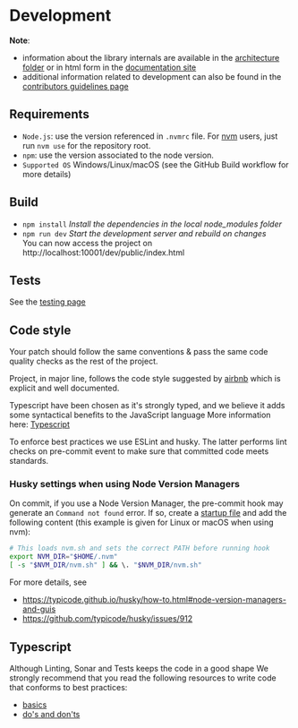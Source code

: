 # Development

**Note**:
- information about the library internals are available in the [architecture folder](../users/architecture) or in html form in the [documentation site](https://process-analytics.github.io/bpmn-visualization-js/#_architecture_and_development)
- additional information related to development can also be found in the [contributors guidelines page](./README.md)

## Requirements

- `Node.js`: use the version referenced in `.nvmrc` file. For [nvm](https://github.com/nvm-sh/nvm) users, just run `nvm use` for the repository root.
- `npm`: use the version associated to the node version.
- `Supported OS` Windows/Linux/macOS (see the GitHub Build workflow for more details)

## Build

- `npm install`           *Install the dependencies in the local node_modules folder*
- `npm run dev`           *Start the development server and rebuild on changes* <br>
                          You can now access the project on http://localhost:10001/dev/public/index.html

## Tests

See the [testing page](./testing.md)

## Code style

Your patch should follow the same conventions & pass the same code quality checks as the rest of the project.

Project, in major line, follows the code style suggested by [airbnb](https://github.com/airbnb/javascript) which is explicit and well documented.

Typescript have been chosen as it's strongly typed, and we believe it adds some syntactical benefits to the JavaScript language
More information here: [Typescript](development.md#typescript) 

To enforce best practices we use ESLint and husky.
The latter performs lint checks on pre-commit event to make sure that committed code meets standards.

### Husky settings when using Node Version Managers

On commit, if you use a Node Version Manager, the pre-commit hook may generate an `Command not found` error.
If so, create a [startup file](https://typicode.github.io/husky/how-to.html#startup-files) and add the following content (this example is given for Linux or macOS when using nvm):
```bash
# This loads nvm.sh and sets the correct PATH before running hook
export NVM_DIR="$HOME/.nvm"
[ -s "$NVM_DIR/nvm.sh" ] && \. "$NVM_DIR/nvm.sh"
```

For more details, see
- https://typicode.github.io/husky/how-to.html#node-version-managers-and-guis
- https://github.com/typicode/husky/issues/912


## Typescript
Although Linting, Sonar and Tests keeps the code in a good shape
We strongly recommend that you read the following resources to write code that conforms to best practices:
- [basics](https://www.typescriptlang.org/docs/handbook/basic-types.html)
- [do's and don'ts](https://www.typescriptlang.org/docs/handbook/declaration-files/do-s-and-don-ts.html)
